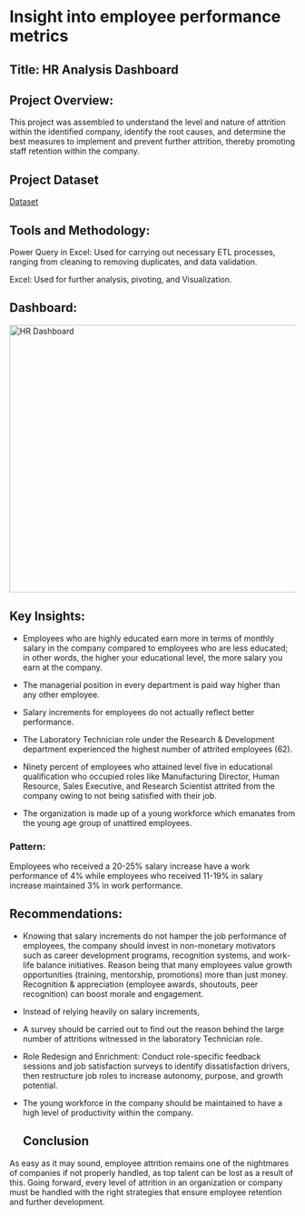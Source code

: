 # Insight into employee performance metrics

## Title: HR Analysis Dashboard

## Project Overview:

This project was assembled to understand the level and nature of attrition within the identified company, identify the root causes, and determine the best measures to implement and prevent further attrition, thereby promoting staff retention within the company.

## Project Dataset  
[Dataset](https://github.com/Eleazar19/HR-Analysis-Dashboard/blob/main/HR_Analytics.csv)


## Tools and Methodology:

Power Query in Excel: Used for carrying out necessary ETL processes, ranging from cleaning to removing duplicates, and data validation.

Excel: Used for further analysis, pivoting, and Visualization.


## Dashboard:
<img width="1346" height="471" alt="HR Dashboard" src="https://github.com/user-attachments/assets/c68670f5-8326-4f0c-83d6-ac57a51e38f9" />


## Key Insights:

- Employees who are highly educated earn more in terms of monthly salary in the company compared to employees who are less educated; in other words, the higher your educational level, the more salary you earn at the company.

- The managerial position in every department is paid way higher than any other employee.

- Salary increments for employees do not actually reflect better performance.

- The Laboratory Technician role under the Research & Development department experienced the highest number of attrited employees (62). 

- Ninety percent of employees who attained level five in educational qualification who occupied roles like Manufacturing Director, Human Resource, Sales Executive, and Research Scientist attrited from the company owing to not being satisfied with their job.

- The organization is made up of a young workforce which emanates from the young age group of unattired employees.



### Pattern:
Employees who received a 20-25% salary increase have a work performance of 4% while employees who received 11-19% in salary increase maintained 3% in work performance.


## Recommendations:

- Knowing that salary increments do not hamper the job performance of employees, the company should invest in non-monetary motivators such as career development programs, recognition systems, and work-life balance initiatives. Reason being that many employees value growth opportunities (training, mentorship, promotions) more than just money.   Recognition & appreciation (employee awards, shoutouts, peer recognition) can boost morale and engagement.

- Instead of relying heavily on salary increments, 

- A survey should be carried out to find out the reason behind the large number of attritions witnessed in the laboratory Technician role.

- Role Redesign and Enrichment: Conduct role-specific feedback sessions and job satisfaction surveys to identify dissatisfaction drivers, then restructure job roles to increase autonomy, purpose, and growth potential.

- The young workforce in the company should be maintained to have a high level of productivity within the company. 


  ## Conclusion

As easy as it may sound, employee attrition remains one of the nightmares of companies if not properly handled, as top talent can be lost as a result of this. Going forward, every level of attrition in an organization or company must be handled with the right strategies that ensure employee retention and further development.  
